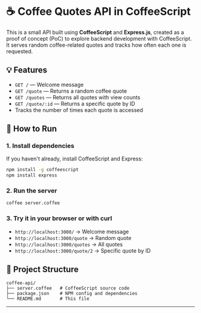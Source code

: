 # ☕ Coffee Quotes API in CoffeeScript

This is a small API built using **CoffeeScript** and **Express.js**, created as a proof of concept (PoC) to explore backend development with CoffeeScript. It serves random coffee-related quotes and tracks how often each one is requested.

## 💡 Features

- `GET /` — Welcome message
- `GET /quote` — Returns a random coffee quote
- `GET /quotes` — Returns all quotes with view counts
- `GET /quote/:id` — Returns a specific quote by ID
- Tracks the number of times each quote is accessed

## 🚀 How to Run

### 1. Install dependencies

If you haven't already, install CoffeeScript and Express:

```bash
npm install -g coffeescript
npm install express
```

### 2. Run the server

```bash
coffee server.coffee
```

### 3. Try it in your browser or with curl

- `http://localhost:3000/` → Welcome message  
- `http://localhost:3000/quote` → Random quote  
- `http://localhost:3000/quotes` → All quotes  
- `http://localhost:3000/quote/2` → Specific quote by ID

## 📁 Project Structure

```
coffee-api/
├── server.coffee   # CoffeeScript source code
├── package.json    # NPM config and dependencies
└── README.md       # This file
```

---
